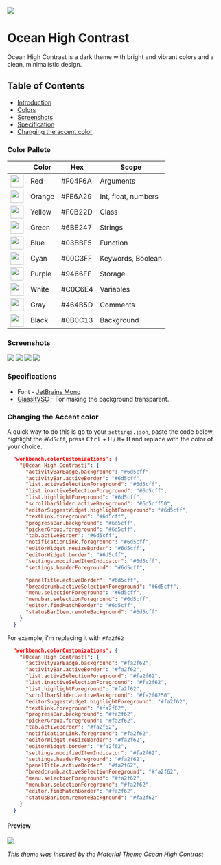 ![](images/favicon.png)
# Ocean High Contrast

Ocean High Contrast is a dark theme with bright and vibrant colors and a clean, minimalistic design. 

## Table of Contents
- [Introduction](#introduction)
- [Colors](#color-pallete)
- [Screenshots](#screenshots)
- [Specification](#specifications)
- [Changing the accent color](#changing-the-accent-color)


### Color Pallete

|   | Color | Hex | Scope |
| --- | --- | --- | --- |
| <img src=images/red.png width=30>| Red | #F04F6A | Arguments |
| <img src=images/orange.png width=30px>| Orange | #FE6A29 | Int, float, numbers |
| <img src=images/yellow.png width=30px>| Yellow | #F0B22D | Class |
| <img src=images/green.png width=30px>| Green | #6BE247 | Strings | 
| <img src=images/blue.png width=30px>| Blue | #03BBF5 | Function |
| <img src=images/cyan.png width=30px>| Cyan | #00C3FF | Keywords, Boolean |
| <img src=images/purple.png width=30px>| Purple | #9466FF | Storage |
| <img src=images/white.png width=30px>| White | #C0C6E4 | Variables |
| <img src=images/gray.png width=30px>| Gray | #464B5D | Comments |
| <img src=images/black.png width=30px>| Black | #0B0C13 | Background |

### Screenshots

![](images/screenshot1.png)
![](images/screenshot2.png)
![](images/code-preview.png)
![](images/screenshot3.png)    

### Specifications

- Font - [JetBrains Mono](https://www.jetbrains.com/lp/mono/)
- [GlassItVSC](https://marketplace.visualstudio.com/items?itemName=s-nlf-fh.glassit) - For making the background transparent.

### Changing the Accent color

A quick way to do  this is go to your `settings.json`, paste the code below, highlight the `#6d5cff`, press <kbd>Ctrl</kbd> + <kbd>H</kbd> / <kbd>⌘</kbd>+ <kbd>H</kbd>   and replace with the color of your choice.
```json
  "workbench.colorCustomizations": {
    "[Ocean High Contrast]": {
      "activityBarBadge.background": "#6d5cff",
      "activityBar.activeBorder": "#6d5cff",
      "list.activeSelectionForeground": "#6d5cff",
      "list.inactiveSelectionForeground": "#6d5cff",
      "list.highlightForeground": "#6d5cff",
      "scrollbarSlider.activeBackground": "#6d5cff50",
      "editorSuggestWidget.highlightForeground": "#6d5cff",
      "textLink.foreground": "#6d5cff",
      "progressBar.background": "#6d5cff",
      "pickerGroup.foreground": "#6d5cff",
      "tab.activeBorder": "#6d5cff",
      "notificationLink.foreground": "#6d5cff",
      "editorWidget.resizeBorder": "#6d5cff",
      "editorWidget.border": "#6d5cff",
      "settings.modifiedItemIndicator": "#6d5cff",
      "settings.headerForeground": "#6d5cff",

      "panelTitle.activeBorder": "#6d5cff",
      "breadcrumb.activeSelectionForeground": "#6d5cff",
      "menu.selectionForeground": "#6d5cff",
      "menubar.selectionForeground": "#6d5cff",
      "editor.findMatchBorder": "#6d5cff",
      "statusBarItem.remoteBackground": "#6d5cff"
    }
  }
```

For example, i'm replacing it with `#fa2f62`


```json
  "workbench.colorCustomizations": {
    "[Ocean High Contrast]": {
      "activityBarBadge.background": "#fa2f62",
      "activityBar.activeBorder": "#fa2f62",
      "list.activeSelectionForeground": "#fa2f62",
      "list.inactiveSelectionForeground": "#fa2f62",
      "list.highlightForeground": "#fa2f62",
      "scrollbarSlider.activeBackground": "#fa2f6250",
      "editorSuggestWidget.highlightForeground": "#fa2f62",
      "textLink.foreground": "#fa2f62",
      "progressBar.background": "#fa2f62",
      "pickerGroup.foreground": "#fa2f62",
      "tab.activeBorder": "#fa2f62",
      "notificationLink.foreground": "#fa2f62",
      "editorWidget.resizeBorder": "#fa2f62",
      "editorWidget.border": "#fa2f62",
      "settings.modifiedItemIndicator": "#fa2f62",
      "settings.headerForeground": "#fa2f62",
      "panelTitle.activeBorder": "#fa2f62",
      "breadcrumb.activeSelectionForeground": "#fa2f62",
      "menu.selectionForeground": "#fa2f62",
      "menubar.selectionForeground": "#fa2f62",
      "editor.findMatchBorder": "#fa2f62",
      "statusBarItem.remoteBackground": "#fa2f62"
    }
  }
```

#### Preview
![](images/screenshot4.png)

*This theme was inspired by the [Material Theme](https://marketplace.visualstudio.com/items?itemName=Equinusocio.vsc-material-theme) Ocean High Contrast*